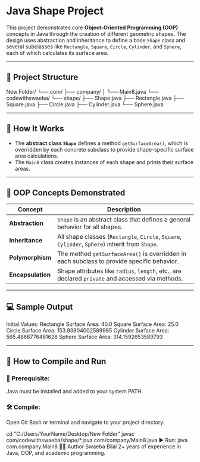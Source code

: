 # Java Shape Project

This project demonstrates core **Object-Oriented Programming (OOP)** concepts in Java through the creation of different geometric shapes. The design uses abstraction and inheritance to define a base `Shape` class and several subclasses like `Rectangle`, `Square`, `Circle`, `Cylinder`, and `Sphere`, each of which calculates its surface area.

---

## 📁 Project Structure
New Folder/
└── com/
├── company/
│ └── Main8.java
└── codewithswaeba/
└── shape/
├── Shape.java
├── Rectangle.java
├── Square.java
├── Circle.java
├── Cylinder.java
└── Sphere.java

---

## 🔧 How It Works

- The **abstract class `Shape`** defines a method `getSurfaceArea()`, which is overridden by each concrete subclass to provide shape-specific surface area calculations.
- The `Main8` class creates instances of each shape and prints their surface areas.

---

## 🧠 OOP Concepts Demonstrated

| Concept       | Description |
|---------------|-------------|
| **Abstraction** | `Shape` is an abstract class that defines a general behavior for all shapes. |
| **Inheritance** | All shape classes (`Rectangle`, `Circle`, `Square`, `Cylinder`, `Sphere`) inherit from `Shape`. |
| **Polymorphism** | The method `getSurfaceArea()` is overridden in each subclass to provide specific behavior. |
| **Encapsulation** | Shape attributes like `radius`, `length`, etc., are declared `private` and accessed via methods. |

---

## 💻 Sample Output

Initial Values:
Rectangle Surface Area: 40.0
Square Surface Area: 25.0
Circle Surface Area: 153.93804002589985
Cylinder Surface Area: 565.4866776461628
Sphere Surface Area: 314.1592653589793

---

## 🚀 How to Compile and Run

### 📌 Prerequisite:
Java must be installed and added to your system PATH.

### 🛠️ Compile:
Open Git Bash or terminal and navigate to your project directory:

cd "C:/Users/YourName/Desktop/New Folder"
javac com/codewithswaeba/shape/*.java com/company/Main8.java
▶️ Run:
java com.company.Main8
👩‍💻 Author
Swaeba Bilal
2+ years of experience in Java, OOP, and academic programming.
